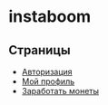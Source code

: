 # instaboom

## Страницы
- [Авторизация](https://kaptn.ru/instaboom/auth.html)
- [Мой профиль](https://kaptn.ru/instaboom/profile.html)
- [Заработать монеты](https://kaptn.ru/instaboom/earn.html)
